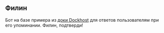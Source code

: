 ## Филин
Бот на базе примера из [доки Dockhost](https://docs.dockhost.ru/recipes/python/python-telegram-bot) для ответов пользователям при его упоминании. Филин, подтверди!
